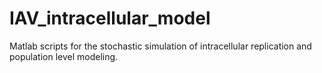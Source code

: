 # IAV_intracellular_model
Matlab scripts for the stochastic simulation of intracellular replication and population level modeling.
